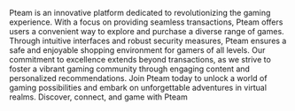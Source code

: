 Pteam is an innovative platform dedicated to revolutionizing the gaming experience. With a focus on providing seamless transactions, Pteam offers users a convenient way to explore and purchase a diverse range of games. Through intuitive interfaces and robust security measures, Pteam ensures a safe and enjoyable shopping environment for gamers of all levels. Our commitment to excellence extends beyond transactions, as we strive to foster a vibrant gaming community through engaging content and personalized recommendations. Join Pteam today to unlock a world of gaming possibilities and embark on unforgettable adventures in virtual realms. Discover, connect, and game with Pteam